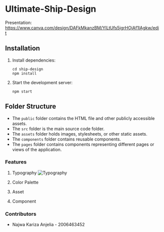 # Ultimate-Ship-Design
Presentation: https://www.canva.com/design/DAFkMkanzBM/YlLtUfs5jgrHOjAf1lAgkw/edit

## Installation
1. Install dependencies:

   ```shell
   cd ship-design
   npm install
    ```

2. Start the development server:
    ```shell
   npm start
    ```
## Folder Structure

* The `public` folder contains the HTML file and other publicly accessible assets.
* The `src` folder is the main source code folder.
* The `assets` folder holds images, stylesheets, or other static assets.
* The `components` folder contains reusable components.
* The `pages` folder contains components representing different pages or views of the application.
### Features

1. Typography 
![Typography](https://drive.google.com/file/d/1BYOCSknOLy3yNU0h3JTF730SVFPJZZ3c/view?usp=sharing "Typography")
2. Color Palette

3. Asset

4. Component

### Contributors
- Najwa Kariza Anjelia - 2006463452
